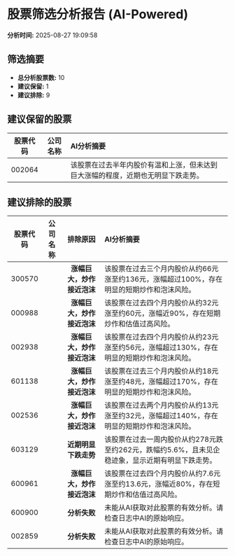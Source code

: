 # 股票筛选分析报告 (AI-Powered)

**分析时间:** 2025-08-27 19:09:58

## 筛选摘要

- **总分析股票数:** 10
- **建议保留:** 1
- **建议排除:** 9

## 建议保留的股票

| 股票代码 | 公司名称 | AI分析摘要 |
|:---:|:---:|:---|
| 002064 |  | 该股票在过去半年内股价有温和上涨，但未达到巨大涨幅的程度，近期也无明显下跌走势。 |

## 建议排除的股票

| 股票代码 | 公司名称 | 排除原因 | AI分析摘要 |
|:---:|:---:|:---:|:---|
| 300570 |  | **涨幅巨大，炒作接近泡沫** | 该股票在过去三个月内股价从约66元涨至约136元，涨幅超过100%，存在明显的短期炒作和泡沫风险。 |
| 000988 |  | **涨幅巨大，炒作接近泡沫** | 该股票在过去四个月内股价从约32元涨至约60元，涨幅近90%，存在短期炒作和估值过高风险。 |
| 002938 |  | **涨幅巨大，炒作接近泡沫** | 该股票在过去四个月内股价从约23元涨至约56元，涨幅超过130%，存在明显的短期炒作和泡沫风险。 |
| 601138 |  | **涨幅巨大，炒作接近泡沫** | 该股票在过去三个月内股价从约18元涨至约48元，涨幅超过170%，存在明显的短期炒作和泡沫风险。 |
| 002536 |  | **涨幅巨大，炒作接近泡沫** | 该股票在过去两个月内股价从约13元涨至约32元，涨幅超过140%，存在明显的短期炒作和泡沫风险。 |
| 603129 |  | **近期明显下跌走势** | 该股票在过去一周内股价从约278元跌至约262元，跌幅约5.6%，且未见企稳迹象，显示近期有明显下跌走势。 |
| 600961 |  | **涨幅巨大，炒作接近泡沫** | 该股票在过去四个月内股价从约7.6元涨至约13.6元，涨幅近80%，存在短期炒作和估值过高风险。 |
| 600900 |  | **分析失败** | 未能从AI获取对此股票的有效分析。请检查日志中AI的原始响应。 |
| 002859 |  | **分析失败** | 未能从AI获取对此股票的有效分析。请检查日志中AI的原始响应。 |
